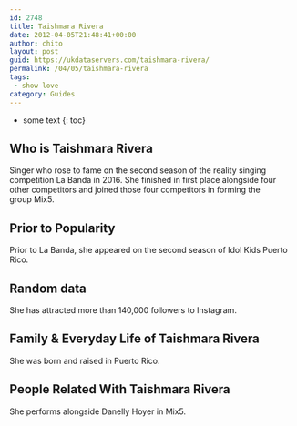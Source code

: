 ```yaml
---
id: 2748
title: Taishmara Rivera
date: 2012-04-05T21:48:41+00:00
author: chito
layout: post
guid: https://ukdataservers.com/taishmara-rivera/
permalink: /04/05/taishmara-rivera
tags:
 - show love
category: Guides
---
```


* some text
{: toc}
          
          
## Who is  Taishmara Rivera
                  
                  
                  
Singer who rose to fame on the second season of the reality singing competition La Banda in 2016. She finished in first place alongside four other competitors and joined those four competitors in forming the group Mix5.
                  
                
                
                
## Prior to Popularity 
                  
                  
                  
Prior to La Banda, she appeared on the second season of Idol Kids Puerto Rico.
                  
                
                
                
## Random data 
                  
                  
                  
She has attracted more than 140,000 followers to Instagram.
                  
                
                
                
## Family & Everyday Life of Taishmara Rivera
                  
                  
                  
She was born and raised in Puerto Rico.
                  
                
                
                
## People Related With  Taishmara Rivera
                  
                  
                  
She performs alongside Danelly Hoyer in Mix5.
                  
                
              
            
          
          
          
    
    
  
